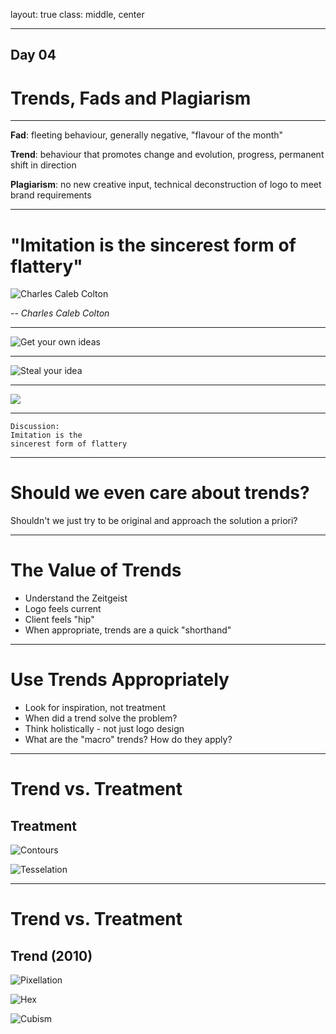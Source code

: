 layout: true
class: middle, center

---

## Day 04
# Trends, Fads and Plagiarism

---

**Fad**: fleeting behaviour, generally negative, "flavour of the month"

__Trend__: behaviour that promotes change and evolution, progress, permanent shift in direction

__Plagiarism__: no new creative input, technical deconstruction of logo to meet brand requirements

---

# "Imitation is the sincerest form of flattery"

![Charles Caleb Colton](img/charles-caleb-colton.jpg)

_-- Charles Caleb Colton_

---

![Get your own ideas](img/flattery_03.jpg)

---

![Steal your idea](img/flattery_01.png)

---

![](img/flattery_02.png)

---


```
Discussion: 
Imitation is the 
sincerest form of flattery
```

---

# Should we even care about trends?

Shouldn't we just try to be original and approach the solution a priori?

---

# The Value of Trends

* Understand the Zeitgeist
* Logo feels current
* Client feels "hip"
* When appropriate, trends are a quick "shorthand"


---

# Use Trends Appropriately

* Look for inspiration, not treatment
* When did a trend solve the problem?
* Think holistically - not just logo design
* What are the "macro" trends? How do they apply?

---

# Trend vs. Treatment

## Treatment

![Contours](img/trend-02.png)

![Tesselation](img/tessellation-2012.jpg)

---

# Trend vs. Treatment

## Trend (2010)

![Pixellation](img/pixel.jpg)

![Hex](img/hexahedron.jpg)

![Cubism](img/cubist.jpg)

